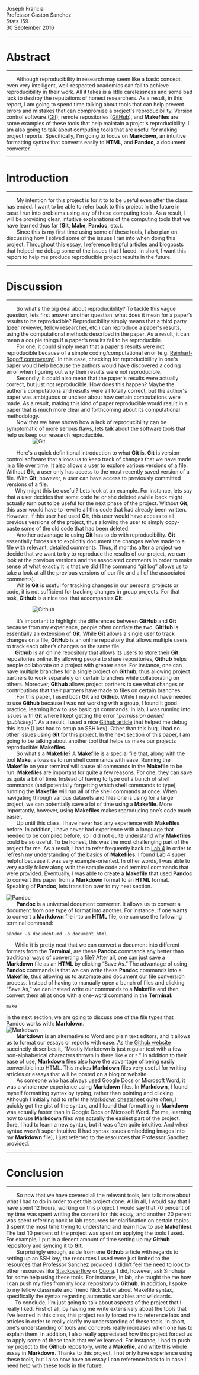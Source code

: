 Joseph Francia\
Professor Gaston Sanchez\
Stats 159\
30 September 2016

------------------------------------------------------------------------

Abstract
========

------------------------------------------------------------------------

       Although reproducibility in research may seem like a basic
concept, even very intelligent, well-respected academics can fail to
achieve reproducibility in their work. All it takes is a little
carelessness and some bad luck to destroy the reputations of honest
researchers. As a result, in this report, I am going to spend time
talking about tools that can help prevent errors and mistakes that can
compromise a project's reproducibility. Version control software
([Git](https://git-scm.com/)), remote repositories
([GitHub](http://github.com)), and **Makefiles** are some examples of
these tools that help maintain a projct's reproducibility. I am also
going to talk about computing tools that are useful for making project
reports. Specifically, I'm going to focus on **Markdown**, an intuitive
formatting syntax that converts easily to **HTML**, and **Pandoc**, a
document converter.

------------------------------------------------------------------------

Introduction
============

------------------------------------------------------------------------

       My intention for this project is for it to to be useful even
after the class has ended. I want to be able to refer back to this
project in the future in case I run into problems using any of these
computing tools. As a result, I will be providing clear, intuitive
explanations of the computing tools that we have learned thus far
(**Git**, **Make**, **Pandoc**, etc.).\
       Since this is my first time using some of these tools, I also
plan on discussing how I solved some of the issues I ran into when doing
this project. Throughout this essay, I reference helpful articles and
blogposts that helped me debug some of the issues that I faced. In
short, I want this report to help me produce reproducible project
results in the future.

------------------------------------------------------------------------

Discussion
==========

------------------------------------------------------------------------

       So what's the big deal about reproducibility? To tackle this
vague question, lets first answer another question: what does it mean
for a paper's results to be reproducible? Reproducibility simply means
that a third party (peer reviewer, fellow researcher, etc.) can
reproduce a paper's results, using the computational methods described
in the paper. As a result, it can mean a couple things if a paper's
results fail to be reproducible.\
       For one, it could simply mean that a paper's results were not
reproducible because of a simple coding/computational error (e.g.
[Reinhart-Rogoff
controversy](https://en.wikipedia.org/wiki/Growth_in_a_Time_of_Debt)).
In this case, checking for reproducibiility in one's paper would help
because the authors would have discovered a coding error when figuring
out why their results were not reproducible.\
       Secondly, it could also mean that the paper's results were
actually correct, but just not reproducible. How does this happen? Maybe
the author's computations and results were all totally correct, but the
author's paper was ambiguous or unclear about how certain computations
were made. As a result, making this kind of paper reproducible would
result in a paper that is much more clear and forthcoming about its
computational methodology.\
       Now that we have shown how a lack of reproducibility can be
symptomatic of more serious flaws, lets talk about the software tools
that help us keep our research reproducible.\
                  ![Git](https://raw.githubusercontent.com/ucb-stat159/stat159-fall-2016/master/projects/proj01/images/git-logo.png)

       Here's a quick definitional introduction to what **Git** is.
**Git** is version-control software that allows us to keep track of
changes that we have made in a file over time. It also allows a user to
explore various versions of a file. Without **Git**, a user only has
access to the most recently saved version of a file. With **Git**,
however, a user can have access to previously committed versions of a
file.\
      Why might this be useful? Lets look at an example. For instance,
lets say that a user decides that some code he or she deleted awhile
back might actually turn out to be useful for the next phase of the
project. Without **Git**, this user would have to rewrite all this code
that had already been written. However, if this user had used **Git**,
this user would have access to all previous versions of the project,
thus allowing the user to simply copy-paste some of the old code that
had been deleted.\
       Another advantage to using **Git** has to do with
reproducibility. **Git** essentially forces us to explicitly document
the changes we’ve made to a file with relevant, detailed comments. Thus,
if months after a project we decide that we want to try to reproduce the
results of our project, we can look at the previous versions and the
associated comments in order to make sense of what exactly it is that we
did (The command “git log” allows us to take a look at all the previous
versions of our file and all of the associated comments).\
       While **Git** is useful for tracking changes in our personal
projects or code, it is not sufficient for tracking changes in group
projects. For that task, **Github** is a nice tool that accompanies
**Git**.

                  ![Github](https://raw.githubusercontent.com/ucb-stat159/stat159-fall-2016/master/projects/proj01/images/github-logo.png)

       It’s important to highlight the differences between **GitHub**
and **Git** because from my experience, people often conflate the two.
**GitHub** is essentially an extension of **Git**. While **Git** allows
a single user to track changes on a file, **GitHub** is an online
repository that allows multiple users to track each other’s changes on
the same file.\
      **Github** is an online repository that allows its users to store
their **Git** repositories online. By allowing people to share
repositories, **Github** helps people collaborate on a project with
greater ease. For instance, one can have multiple branches for a single
project on **Github**, thus allowing project partners to work separately
on certain branches while collaborating on others. Moreover, **Github**
allows project partners to see what changes or contributions that their
partners have made to files on certain branches.\
       For this paper, I used both **Git** and **Github**. While I may
not have needed to use **Github** because I was not working with a
group, I found it good practice, learning how to use basic git commands.
In lab, I was running into issues with **Git** where I kept getting the
error "*permission denied (publickey)*". As a result, I used a nice
[Github
article](https://help.github.com/articles/error-permission-denied-publickey/)
that helped me debug this issue (I just had to setup an SSH key). Other
than this bug, I had no other issues using **Git** for this project. In
the next section of this paper, I am going to be talking about another
tool that helps us make our projects reproducible: **Makefiles**.\
       So what's a **Makefile**? A **Makefile** is a special file that,
along with the tool **Make**, allows us to run shell commands with ease.
Running the **Makefile** on your terminal will cause all commands in the
**Makefile** to be run. **Makefiles** are important for quite a few
reasons. For one, they can save us quite a bit of time. Instead of
having to type out a bunch of shell commands (and potentially forgetting
which shell commands to type), running the **Makefile** will run all of
the shell commands at once. When navigating through various datasets and
files one is using for a large project, we can potentially save a lot of
time using a **Makefile**. More importantly, however, using
**Makefiles** makes reproducing one’s code much easier.\
       Up until this class, I have never had any experience with
**Makefiles** before. In addition, I have never had experience with a
language that needed to be compiled before, so I did not quite
understand why **Makefiles** could be so useful. To be honest, this was
the most challenging part of the project for me. As a result, I had to
refer frequently back to [Lab
4](http://www.cirosantilli.com/markdown-style-guide/) in order to
refresh my understanding of the basics of **Makefiles**. I found Lab 4
super helpful because it was very example-oriented. In other words, I
was able to very easily follow along with the sample code and terminal
commands that were provided. Eventually, I was able to create a
**Makefile** that used **Pandoc** to convert this paper from a
**Markdown** format to an **HTML** format. Speaking of **Pandoc**, lets
transition over to my next section.

![Pandoc](https://raw.githubusercontent.com/ucb-stat159/stat159-fall-2016/master/projects/proj01/images/pandoc-logo.png)\
       **Pandoc** is a universal document converter. It allows us to
convert a document from one type of format into another. For instance,
if one wants to convert a **Markdown** file into an **HTML** file, one
can use the following terminal command:

    pandoc -s document.md -o document.html  

      While it is pretty neat that we can convert a document into
different formats from the **Terminal**, are these **Pandoc** commands
any better than traditional ways of converting a file? After all, one
can just save a **Markdown** file as an **HTML** by clicking “Save As.”
The advantage of using **Pandoc** commands is that we can write these
**Pandoc** commands into a **Makefile**, thus allowing us to automate
and document our file conversion process. Instead of having to manually
open a bunch of files and clicking “Save As,” we can instead write our
commands to a **Makefile** and then convert them all at once with a
one-word command in the **Terminal**:

    make  

In the next section, we are going to discuss one of the file types that
Pandoc works with: **Markdown**.\
![Markdown](https://raw.githubusercontent.com/ucb-stat159/stat159-fall-2016/master/projects/proj01/images/markdown-logo.png)\
       **Markdown** is an alternative to Word and plain text editors,
and it allows us to format our essays or reports with ease. As the
[Github website](https://guides.github.com/features/mastering-markdown/)
succinctly describes it, “Mostly Markdown is just regular text with a
few non-alphabetical characters thrown in there like `#` or `*`." In
addition to their ease of use, **Markdown** files also have the
advantage of being easily convertible into HTML. This makes **Markdown**
files very useful for writing articles or essays that will be posted on
a blog or website.\
       As someone who has always used Google Docs or Microsoft Word, it
was a whole new experience using **Markdown** files. In **Markdown**, I
found myself formatting syntax by typing, rather than pointing and
clicking. Although I initially had to refer the [Markdown
cheatsheet](https://github.com/adam-p/markdown-here/wiki/Markdown-Cheatsheet#code)
quite often, I quickly got the gist of the syntax, and I found that
formatting in **Markdown** was actually faster than in Google Docs or
Microsoft Word. For me, learning how to use **Markdown** files was
actually the easiest part of the project. Sure, I had to learn a new
syntax, but it was often quite intuitive. And when syntax wasn't super
intuitive (I had syntax issues embedding images into my **Markdown**
file), I just referred to the resources that Professor Sanchez provided.

------------------------------------------------------------------------

Conclusion
==========

------------------------------------------------------------------------

       So now that we have covered all the relevant tools, lets talk
more about what I had to do in order to get this project done. All in
all, I would say that I have spent 12 hours, working on this project. I
would say that 70 percent of my time was spent writing the content for
this essay, and another 20 perent was spent referring back to lab
resources for clarification on certain topics (I spent the most time
trying to understand and learn how to use **Makefiles**). The last 10
percent of the project was spent on applying the tools I used. For
example, I put in a decent amount of time setting up my **Github**
repository and syncing it to **Git**.\
       Surprisingly enough, aside from one **Github** article with
regards to setting up an SSH key, the resources I used were just limited
to the resources that Professor Sanchez provided. I didn't feel the need
to look to other resources like [Stackoverflow](Stackoverflow.com) or
[Quora](Quora.com). I did, however, ask Sindhuja for some help using
these tools. For instance, in lab, she taught the me how I can push my
files from my local repository to **Github**. In addition, I spoke to my
fellow classmate and friend Nick Saber about Makefile syntax,
specifically the syntax regarding automatic variables and wildcards.\
      To conclude, I'm just going to talk about aspects of the project
that I really liked. First of all, by having me write extensively about
the tools that I've learned in this class, this project really forced me
to reference labs and articles in order to really clarify my
understanding of these tools. In short, one's understanding of tools and
concepts really increases when one has to explain them. In addition, I
also really appreciated how this project forced us to apply some of
these tools that we've learned. For instance, I had to push my project
to the **Github** repository, write a **Makefile**, and write this whole
essay in **Markdown**. Thanks to this project, I not only have
experience using these tools, but I also now have an essay I can
reference back to in case I need help with these tools in the future.

